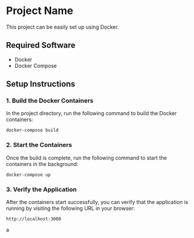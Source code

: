 # Project Name

This project can be easily set up using Docker.

## Required Software

- Docker
- Docker Compose

## Setup Instructions

### 1. Build the Docker Containers
In the project directory, run the following command to build the Docker containers:

```
docker-compose build

```

### 2. Start the Containers
Once the build is complete, run the following command to start the containers in the background:

```
docker-compose up

```

### 3. Verify the Application
After the containers start successfully, you can verify that the application is running by visiting the following URL in your browser:


```
http://localhost:3000

```

a